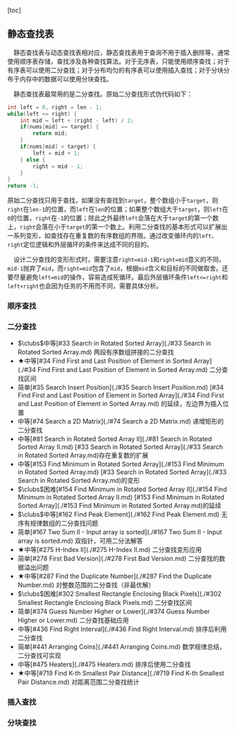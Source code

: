 [toc]

## 静态查找表

&emsp;静态查找表与动态查找表相对应，静态查找表用于查询不用于插入删除等，通常使用顺序表存储，查找涉及各种查找算法。对于无序表，只能使用顺序查找；对于有序表可以使用二分查找；对于分布均匀的有序表可以使用插入查找；对于分块分布于内存中的数据可以使用分块查找。

&emsp;静态查找表最常用的是二分查找。原始二分查找形式伪代码如下：

```java
int left = 0, right = len - 1;
while(left <= right) {
    int mid = left + (right - left) / 2;
    if(nums[mid] == target) {
        return mid;
    }
    if(nums[mid] < target) {
        left = mid + 1;
    } else {
        right = mid - 1;
    }
}
return -1;
```

原始二分查找只用于查找，如果没有查找到`target`，整个数组小于`target`，则`right`在`len-1`的位置，而`left`在`len`的位置；如果整个数组大于`target`，则`left`在`0`的位置，`right`在`-1`的位置；除此之外最终`left`会落在大于`target`的第一个数上，`right`会落在小于`target`的第一个数上。利用二分查找的基本形式可以扩展出一系列变形，如查找存在重复数的有序数组的界限。通过改变循环内的`left`、`right`定位逻辑和外层循环的条件来达成不同的目的。

&emsp;设计二分查找的变形形式时，需要注意`right=mid-1`和`right=mid`意义的不同，`mid-1`抛弃了`mid`，而`right=mid`包含了`mid`，根据`mid`含义和目标的不同做取舍。还要尽量避免`left=mid`的操作，容易造成死循环。最后外层循环条件`left<=right`和`left<right`也会因为任务的不用而不同，需要具体分析。

### 顺序查找



### 二分查找

* $\clubs$中等[#33 Search in Rotated Sorted Array](./#33 Search in Rotated Sorted Array.md)    两段有序数组拼接的二分查找
* $\bigstar$中等[#34 Find First and Last Position of Element in Sorted Array](./#34 Find First and Last Position of Element in Sorted Array.md)    二分查找区间
* 简单[#35 Search Insert Position](./#35 Search Insert Position.md)    [#34 Find First and Last Position of Element in Sorted Array](./#34 Find First and Last Position of Element in Sorted Array.md) 的延续，左边界为插入位置
* 中等[#74 Search a 2D Matrix](./#74 Search a 2D Matrix.md)    递增矩形的二分查找
* 中等[#81 Search in Rotated Sorted Array II](./#81 Search in Rotated Sorted Array II.md)    [#33 Search in Rotated Sorted Array](./#33 Search in Rotated Sorted Array.md)存在重复数的扩展
* 中等[#153 Find Minimum in Rotated Sorted Array](./#153 Find Minimum in Rotated Sorted Array.md)     [#33 Search in Rotated Sorted Array](./#33 Search in Rotated Sorted Array.md)的变形
* $\clubs$困难[#154 Find Minimum in Rotated Sorted Array II](./#154 Find Minimum in Rotated Sorted Array II.md)    [#153 Find Minimum in Rotated Sorted Array](./#153 Find Minimum in Rotated Sorted Array.md)的延续
* $\clubs$中等[#162 Find Peak Element](./#162 Find Peak Element.md)    无序有规律数组的二分查找问题
* 简单[#167 Two Sum II - Input array is sorted](./#167 Two Sum II - Input array is sorted.md)    双指针，可用二分法解答
* $\bigstar$中等[#275 H-Index II](./#275 H-Index II.md)    二分查找变形应用
* 简单[#278 First Bad Version](./#278 First Bad Version.md)    二分查找的数据溢出问题
* $\bigstar$中等[#287 Find the Duplicate Number](./#287 Find the Duplicate Number.md)    对整数范围的二分查找（非最优解）
* $\clubs$困难[#302 Smallest Rectangle Enclosing Black Pixels](./#302 Smallest Rectangle Enclosing Black Pixels.md)    二分查找区间
* 简单[#374 Guess Number Higher or Lower](./#374 Guess Number Higher or Lower.md)    二分查找基础应用
* 中等[#436 Find Right Interval](./#436 Find Right Interval.md)    排序后利用二分查找
* 简单[#441 Arranging Coins](./#441 Arranging Coins.md)    数学规律总结，二分查找可实现
* 中等[#475 Heaters](./#475 Heaters.md)    排序后使用二分查找
* $\bigstar$中等[#719 Find K-th Smallest Pair Distance](./#719 Find K-th Smallest Pair Distance.md)    对距离范围二分查找统计

### 插入查找



### 分块查找




